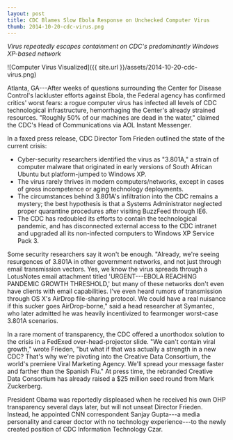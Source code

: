 ```yaml
---
layout: post
title: CDC Blames Slow Ebola Response on Unchecked Computer Virus
thumb: 2014-10-20-cdc-virus.png
---
```


*Virus repeatedly escapes containment on CDC's predominantly Windows XP-based network*

![Computer Virus Visualized]({{ site.url }}/assets/2014-10-20-cdc-virus.png)

Atlanta, GA---After weeks of questions surrounding the Center for Disease Control's lackluster efforts against Ebola, the Federal agency has confirmed critics' worst fears: a rogue computer virus has infected all levels of CDC technological infrastructure, hemorrhaging the Center's already strained resources. "Roughly 50% of our machines are dead in the water," claimed the CDC's Head of Communications via AOL Instant Messenger.

In a faxed press release, CDC Director Tom Frieden outlined the state of the current crisis:

* Cyber-security researchers identified the virus as "3.801A," a strain of computer malware that originated in early versions of South African Ubuntu but platform-jumped to Windows XP.
* The virus rarely thrives in modern computers/networks, except in cases of gross incompetence or aging technology deployments.
* The circumstances behind 3.801A's infiltration into the CDC remains a mystery; the best hypothesis is that a Systems Administrator neglected proper quarantine procedures after visiting BuzzFeed through IE6.
* The CDC has redoubled its efforts to contain the technological pandemic, and has disconnected external access to the CDC intranet and upgraded all its non-infected computers to Windows XP Service Pack 3.

Some security researchers say it won't be enough. "Already, we're seeing resurgences of 3.801A in other government networks, and not just through email transmission vectors. Yes, we know the virus spreads through a LotusNotes email attachment titled 'URGENT---EBOLA REACHING PANDEMIC GROWTH THRESHOLD,' but many of these networks don't even have clients with email capabilities. I've even heard rumors of transmission through OS X's AirDrop file-sharing protocol. We could have a real nuisance if this sucker goes AirDrop-borne," said a head researcher at Symantec, who later admitted he was heavily incentivized to fearmonger worst-case 3.801A scenarios.

In a rare moment of transparency, the CDC offered a unorthodox solution to the crisis in a FedExed over-head-projector slide. "We can't contain viral growth," wrote Frieden, "but what if that was actually a strength in a new CDC? That's why we're pivoting into the Creative Data Consortium, the world's premiere Viral Marketing Agency. We'll spread your message faster and farther than the Spanish Flu." At press time, the rebranded Creative Data Consortium has already raised a $25 million seed round from Mark Zuckerberg.

President Obama was reportedly displeased when he received his own OHP transparency several days later, but will not unseat Director Frieden. Instead, he appointed CNN correspondent Sanjay Gupta---a media personality and career doctor with no technology experience---to the newly created position of CDC Information Technology Czar.
